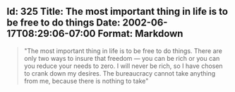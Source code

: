 Id: 325
Title: The most important thing in life is to be free to do things
Date: 2002-06-17T08:29:06-07:00
Format: Markdown
--------------
> "The most important thing in life is to be free to do things. There
> are only two ways to insure that freedom — you can be rich or you can
> you reduce your needs to zero. I will never be rich, so I have chosen
> to crank down my desires. The bureaucracy cannot take anything from
> me, because there is nothing to take"
